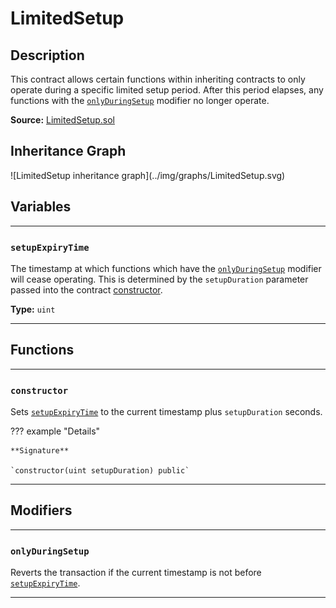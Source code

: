 # LimitedSetup

## Description

This contract allows certain functions within inheriting contracts to only operate during a specific limited setup period. After this period elapses, any functions with the [`onlyDuringSetup`](#onlyduringsetup) modifier no longer operate.

**Source:** [LimitedSetup.sol](https://github.com/Synthetixio/synthetix/blob/master/contracts/LimitedSetup.sol)

<section-sep />

## Inheritance Graph

<centered-image>
    ![LimitedSetup inheritance graph](../img/graphs/LimitedSetup.svg)
</centered-image>

<section-sep />

## Variables

---

### `setupExpiryTime`

The timestamp at which functions which have the [`onlyDuringSetup`](#onlyduringsetup) modifier will cease operating. This is determined by the `setupDuration` parameter passed into the contract [constructor](#constructor).

**Type:** `uint`

---

<section-sep />

## Functions

---

### `constructor`

Sets [`setupExpiryTime`](#setupexpirytime) to the current timestamp plus `setupDuration` seconds.

??? example "Details"

    **Signature**
    
    `constructor(uint setupDuration) public`

---

<section-sep />

## Modifiers

---

### `onlyDuringSetup`

Reverts the transaction if the current timestamp is not before [`setupExpiryTime`](#setupexpirytime).

---

<section-sep />
